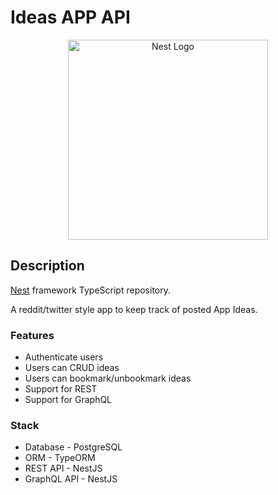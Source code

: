 # Ideas APP API

<p align="center">
  <a href="http://nestjs.com/" target="blank"><img src="https://nestjs.com/img/logo_text.svg" width="320" alt="Nest Logo" /></a>
</p>

## Description

[Nest](https://github.com/nestjs/nest) framework TypeScript repository.

A reddit/twitter style app to keep track of posted App Ideas.

### Features

- Authenticate users
- Users can CRUD ideas
- Users can bookmark/unbookmark ideas
- Support for REST
- Support for GraphQL

### Stack

- Database - PostgreSQL
- ORM - TypeORM
- REST API - NestJS
- GraphQL API - NestJS
